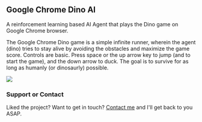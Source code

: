 ## Google Chrome Dino AI

A reinforcement learning based AI Agent that plays the Dino game on Google Chrome browser.

The Google Chrome Dino game is a simple infinite runner, wherein the agent (dino) tries to stay alive by avoiding the obstacles and maximize the game score. Controls are basic. Press space or the up arrow key to jump (and to start the game), and the down arrow to duck. The goal is to survive for as long as humanly (or dinosaurly) possible.

![](https://media.giphy.com/media/OqFqgSyPLNhFPrYsLg/giphy.gif)

### Support or Contact

Liked the project? Want to get in touch? [Contact me](mailto:rockyakshay33@gmail.com) and I'll get back to you ASAP.
